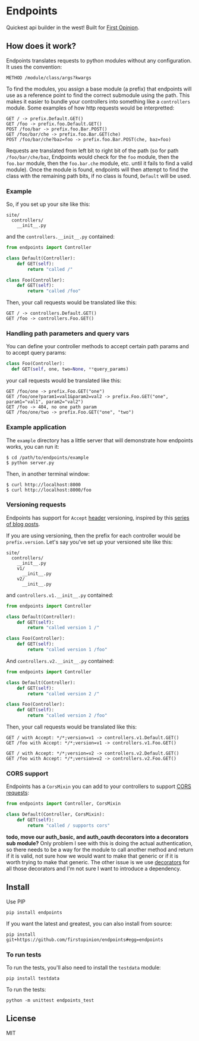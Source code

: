 # Endpoints

Quickest api builder in the west! Built for [First Opinion](http://firstopinionapp.com/).


## How does it work?

Endpoints translates requests to python modules without any configuration. It uses the convention:

    METHOD /module/class/args?kwargs

To find the modules, you assign a base module (a prefix) that endpoints will use as a reference point to find the correct submodule using the path. This makes it easier to bundle your controllers into something like a `controllers` module. Some examples of how http requests would be interpretted:

    GET / -> prefix.Default.GET()
    GET /foo -> prefix.foo.Default.GET()
    POST /foo/bar -> prefix.foo.Bar.POST()
    GET /foo/bar/che -> prefix.foo.Bar.GET(che)
    POST /foo/bar/che?baz=foo -> prefix.foo.Bar.POST(che, baz=foo)

Requests are translated from left bit to right bit of the path (so for path `/foo/bar/che/baz`, Endpoints would check for the `foo` module, then the `foo.bar` module, then the `foo.bar.che` module, etc. until it fails to find a valid module). Once the module is found, endpoints will then attempt to find the class with the remaining path bits, if no class is found, `Default` will be used.


### Example

So, if you set up your site like this:

    site/
      controllers/
        __init__.py

and the `controllers.__init__.py` contained:

```python
from endpoints import Controller

class Default(Controller):
    def GET(self):
        return "called /"

class Foo(Controller):
    def GET(self):
        return "called /foo"
```

Then, your call requests would be translated like this:

    GET / -> controllers.Default.GET()
    GET /foo -> controllers.Foo.GET()


### Handling path parameters and query vars

You can define your controller methods to accept certain path params and to accept query params:

```python
class Foo(Controller):
  def GET(self, one, two=None, **query_params)
```

your call requests would be translated like this:

    GET /foo/one -> prefix.Foo.GET("one")
    GET /foo/one?param1=val1&param2=val2 -> prefix.Foo.GET("one", param1="val1", param2="val2")
    GET /foo -> 404, no one path param
    GET /foo/one/two -> prefix.Foo.GET("one", "two")


### Example application

The `example` directory has a little server that will demonstrate how endpoints works, you can run it:

    $ cd /path/to/endpoints/example
    $ python server.py

Then, in another terminal window:

    $ curl http://localhost:8000
    $ curl http://localhost:8000/foo


### Versioning requests

Endpoints has support for `Accept` [header](http://www.w3.org/Protocols/rfc2616/rfc2616-sec14.html) versioning, inspired by this [series of blog posts](http://urthen.github.io/2013/05/09/ways-to-version-your-api/).

If you are using versioning, then the prefix for each controller would be `prefix.version`. Let's say you've set up your versioned site like this:

    site/
      controllers/
        __init__.py
        v1/
          __init__.py
        v2/
          __init__.py

and `controllers.v1.__init__.py` contained:

```python
from endpoints import Controller

class Default(Controller):
    def GET(self):
        return "called version 1 /"

class Foo(Controller):
    def GET(self):
        return "called version 1 /foo"
```

And `controllers.v2.__init__.py` contained:

```python
from endpoints import Controller

class Default(Controller):
    def GET(self):
        return "called version 2 /"

class Foo(Controller):
    def GET(self):
        return "called version 2 /foo"
```

Then, your call requests would be translated like this:

    GET / with Accept: */*;version=v1 -> controllers.v1.Default.GET()
    GET /foo with Accept: */*;version=v1 -> controllers.v1.Foo.GET()

    GET / with Accept: */*;version=v2 -> controllers.v2.Default.GET()
    GET /foo with Accept: */*;version=v2 -> controllers.v2.Foo.GET()


### CORS support

Endpoints has a `CorsMixin` you can add to your controllers to support [CORS requests](http://www.w3.org/TR/cors/):

```python
from endpoints import Controller, CorsMixin

class Default(Controller, CorsMixin):
    def GET(self):
        return "called / supports cors"
```

**todo, move our auth_basic, and auth_oauth decorators into a decorators sub module?** Only problem I see with this is doing the actual authentication, so there needs to be a way for the module to call another method and return if it is valid, not sure how we would want to make that generic or if it is worth trying to make that generic. The other issue is we use [decorators](https://github.com/firstopinion/decorators) for all those decorators and I'm not sure I want to introduce a dependency.


## Install

Use PIP

    pip install endpoints

If you want the latest and greatest, you can also install from source:

    pip install git+https://github.com/firstopinion/endpoints#egg=endpoints


### To run tests

To run the tests, you'll also need to install the `testdata` module: 

    pip install testdata

To run the tests:

    python -m unittest endpoints_test


## License

MIT

